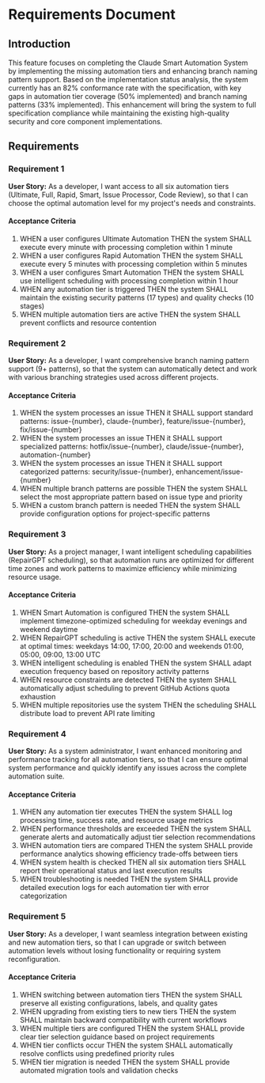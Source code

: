 # Requirements Document

## Introduction

This feature focuses on completing the Claude Smart Automation System by implementing the missing automation tiers and enhancing branch naming pattern support. Based on the implementation status analysis, the system currently has an 82% conformance rate with the specification, with key gaps in automation tier coverage (50% implemented) and branch naming patterns (33% implemented). This enhancement will bring the system to full specification compliance while maintaining the existing high-quality security and core component implementations.

## Requirements

### Requirement 1

**User Story:** As a developer, I want access to all six automation tiers (Ultimate, Full, Rapid, Smart, Issue Processor, Code Review), so that I can choose the optimal automation level for my project's needs and constraints.

#### Acceptance Criteria

1. WHEN a user configures Ultimate Automation THEN the system SHALL execute every minute with processing completion within 1 minute
2. WHEN a user configures Rapid Automation THEN the system SHALL execute every 5 minutes with processing completion within 5 minutes  
3. WHEN a user configures Smart Automation THEN the system SHALL use intelligent scheduling with processing completion within 1 hour
4. WHEN any automation tier is triggered THEN the system SHALL maintain the existing security patterns (17 types) and quality checks (10 stages)
5. WHEN multiple automation tiers are active THEN the system SHALL prevent conflicts and resource contention

### Requirement 2

**User Story:** As a developer, I want comprehensive branch naming pattern support (9+ patterns), so that the system can automatically detect and work with various branching strategies used across different projects.

#### Acceptance Criteria

1. WHEN the system processes an issue THEN it SHALL support standard patterns: issue-{number}, claude-{number}, feature/issue-{number}, fix/issue-{number}
2. WHEN the system processes an issue THEN it SHALL support specialized patterns: hotfix/issue-{number}, claude/issue-{number}, automation-{number}
3. WHEN the system processes an issue THEN it SHALL support categorized patterns: security/issue-{number}, enhancement/issue-{number}
4. WHEN multiple branch patterns are possible THEN the system SHALL select the most appropriate pattern based on issue type and priority
5. WHEN a custom branch pattern is needed THEN the system SHALL provide configuration options for project-specific patterns

### Requirement 3

**User Story:** As a project manager, I want intelligent scheduling capabilities (RepairGPT scheduling), so that automation runs are optimized for different time zones and work patterns to maximize efficiency while minimizing resource usage.

#### Acceptance Criteria

1. WHEN Smart Automation is configured THEN the system SHALL implement timezone-optimized scheduling for weekday evenings and weekend daytime
2. WHEN RepairGPT scheduling is active THEN the system SHALL execute at optimal times: weekdays 14:00, 17:00, 20:00 and weekends 01:00, 05:00, 09:00, 13:00 UTC
3. WHEN intelligent scheduling is enabled THEN the system SHALL adapt execution frequency based on repository activity patterns
4. WHEN resource constraints are detected THEN the system SHALL automatically adjust scheduling to prevent GitHub Actions quota exhaustion
5. WHEN multiple repositories use the system THEN the scheduling SHALL distribute load to prevent API rate limiting

### Requirement 4

**User Story:** As a system administrator, I want enhanced monitoring and performance tracking for all automation tiers, so that I can ensure optimal system performance and quickly identify any issues across the complete automation suite.

#### Acceptance Criteria

1. WHEN any automation tier executes THEN the system SHALL log processing time, success rate, and resource usage metrics
2. WHEN performance thresholds are exceeded THEN the system SHALL generate alerts and automatically adjust tier selection recommendations
3. WHEN automation tiers are compared THEN the system SHALL provide performance analytics showing efficiency trade-offs between tiers
4. WHEN system health is checked THEN all six automation tiers SHALL report their operational status and last execution results
5. WHEN troubleshooting is needed THEN the system SHALL provide detailed execution logs for each automation tier with error categorization

### Requirement 5

**User Story:** As a developer, I want seamless integration between existing and new automation tiers, so that I can upgrade or switch between automation levels without losing functionality or requiring system reconfiguration.

#### Acceptance Criteria

1. WHEN switching between automation tiers THEN the system SHALL preserve all existing configurations, labels, and quality gates
2. WHEN upgrading from existing tiers to new tiers THEN the system SHALL maintain backward compatibility with current workflows
3. WHEN multiple tiers are configured THEN the system SHALL provide clear tier selection guidance based on project requirements
4. WHEN tier conflicts occur THEN the system SHALL automatically resolve conflicts using predefined priority rules
5. WHEN tier migration is needed THEN the system SHALL provide automated migration tools and validation checks